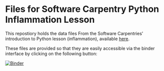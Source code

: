 # Files for Software Carpentry Python Inflammation Lesson

This repostiory holds the data files From the Software Carpentries' introduction to
Python lesson (inflammation), available [here](https://swcarpentry.github.io/python-novice-inflammation/).

These files are provided so that they are easily accessible via the binder interface by
clicking on the following button:

[![Binder](https://mybinder.org/badge_logo.svg)](https://mybinder.org/v2/gh/jat255/python-inflammation-swc/HEAD?urlpath=lab)

